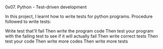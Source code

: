 0x07. Python - Test-driven development

In this project, I learnt how to write tests for python programs.
Procedure followed to write tests:

Write test that'll fail
Then write the program code
Then test your program with the failing test to see if it will actually fail
Then write correct tests
Then test your code
Then write more codes
Then write more tests
